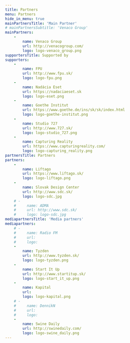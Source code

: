 ```yaml
---
title: Partners
menu: Partners
hide_in_menu: true
mainPartnersTitle: 'Main Partner'
# mainPartnersSubtitle: 'Venaco Group'
mainPartners:
    -
        name: Venaco Group
        url: http://venacogroup.com/
        logo: logo-venaco_group.png
supportersTitle: Supported by
supporters:
    -
        name: FPU
        url: http://www.fpu.sk/
        logo: logo-fpu.png
    -
        name: Nadácia Eset
        url: https://nadaciaeset.sk
        logo: logo-eset.png
    -
        name: Goethe Institut
        url: https://www.goethe.de/ins/sk/sk/index.html
        logo: logo-goethe-institut.png
    -
        name: Studio 727
        url: http://www.727.sk/
        logo: logo-studio_727.png
    -
        name: Capturing Reality
        url: https://www.capturingreality.com/
        logo: logo-capturing_reality.png
partnersTitle: Partners
partners:
    -
        name: Liftago
        url: https://www.liftago.sk/
        logo: logo-liftago.png
    -
        name: Slovak Design Center
        url: http://www.sdc.sk/
        logo: logo-sdc.jpg
    # -
    #     name: ADMA
    #     url: http://www.sdc.sk/
    #     logo: logo-sdc.jpg
mediapartnersTitle: 'Media partners'
mediapartners:
    # -
    #     name: Radio FM
    #     url: 
    #     logo: 
    -
        name: Tyzden
        url: http://www.tyzden.sk/
        logo: logo-tyzden.png
    -
        name: Start It Up
        url: http://www.startitup.sk/
        logo: logo-start_it_up.png
    -
        name: Kapital
        url: 
        logo: logo-kapital.png
    # -
    #     name: DennikN
    #     url: 
    #     logo: 
    -
        name: Swine Daily
        url: http://swinedaily.com/
        logo: logo-swine_daily.png
---
```

